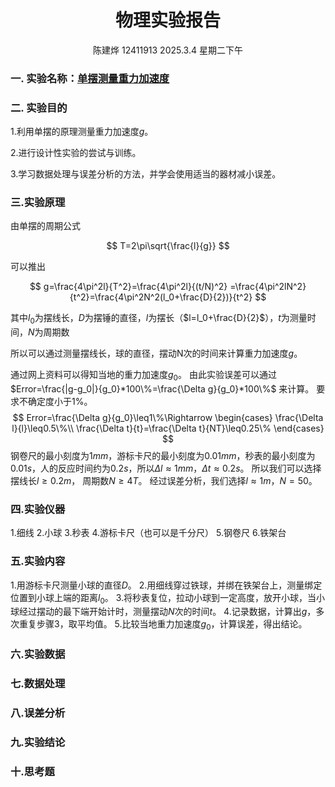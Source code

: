 <style>
.center{
    width:auto;
    display:table;
    margin-left: auto;
    margin-right: auto;
}

</style>

# <center>物理实验报告 </center>
 <center>陈建烨 12411913 2025.3.4 星期二下午</center> <!---这里是姓名栏--->

### 一. 实验名称：<u>单摆测量重力加速度</u>
<!---课程名称写<u>和</u>之间--->
### 二. 实验目的 
1.利用单摆的原理测量重力加速度$g$。

2.进行设计性实验的尝试与训练。

3.学习数据处理与误差分析的方法，并学会使用适当的器材减小误差。

### 三.实验原理
由单摆的周期公式

$$
T=2\pi\sqrt{\frac{l}{g}}
$$

可以推出

$$
g=\frac{4\pi^2l}{T^2}=\frac{4\pi^2l}{(t/N)^2}
=\frac{4\pi^2lN^2}{t^2}=\frac{4\pi^2N^2(l_0+\frac{D}{2})}{t^2}
$$

其中$l_0$为摆线长，$D$为摆锤的直径，$l$为摆长（$l=l_0+\frac{D}{2}$），$t$为测量时间，$N$为周期数

所以可以通过测量摆线长，球的直径，摆动N次的时间来计算重力加速度$g$。

通过网上资料可以得知当地的重力加速度$g_0$。
由此实验误差可以通过
$Error=\frac{|g-g_0|}{g_0}*100\%=\frac{\Delta g}{g_0}*100\%$
来计算。
要求不确定度小于1%。
$$
Error=\frac{\Delta g}{g_0}\leq1\%\Rightarrow
\begin{cases}
\frac{\Delta l}{l}\leq0.5\%\\
\frac{\Delta t}{t}=\frac{\Delta t}{NT}\leq0.25\%
\end{cases}
$$
钢卷尺的最小刻度为$1mm$，游标卡尺的最小刻度为$0.01mm$，秒表的最小刻度为$0.01s$，人的反应时间约为$0.2s$，所以$\Delta l\approx1mm$，$\Delta t\approx0.2s$。
所以我们可以选择摆线长$l\geq0.2m$，
周期数$N\geq4T$。
经过误差分析，我们选择$l\approx1m$，$N=50$。

### 四.实验仪器
1.细线
2.小球
3.秒表
4.游标卡尺（也可以是千分尺）
5.钢卷尺
6.铁架台

### 五.实验内容
1.用游标卡尺测量小球的直径$D$。
2.用细线穿过铁球，并绑在铁架台上，测量绑定位置到小球上端的距离$l_0$。
3.将秒表复位，拉动小球到一定高度，放开小球，当小球经过摆动的最下端开始计时，测量摆动$N$次的时间$t$。
4.记录数据，计算出$g$，多次重复步骤3，取平均值。
5.比较当地重力加速度$g_0$，计算误差，得出结论。
### 六.实验数据

### 七.数据处理

### 八.误差分析

### 九.实验结论

### 十.思考题


